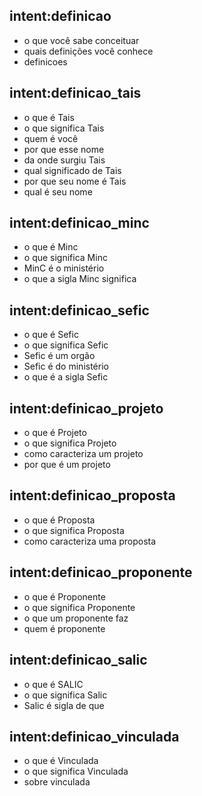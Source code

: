 <!-- Definições -->
## intent:definicao
- o que você sabe conceituar
- quais definições você conhece
- definicoes

## intent:definicao_tais
- o que é Tais
- o que significa Tais
- quem é você
- por que esse nome
- da onde surgiu Tais
- qual significado de Tais
- por que seu nome é Tais
- qual é seu nome

## intent:definicao_minc
- o que é Minc
- o que significa Minc
- MinC é o ministério
- o que a sigla Minc significa

## intent:definicao_sefic
- o que é Sefic
- o que significa Sefic
- Sefic é um orgão
- Sefic é do ministério
- o que é a sigla Sefic 

## intent:definicao_projeto
- o que é Projeto
- o que significa Projeto
- como caracteriza um projeto
- por que é um projeto

## intent:definicao_proposta
- o que é Proposta
- o que significa Proposta
- como caracteriza uma proposta

## intent:definicao_proponente
- o que é Proponente
- o que significa Proponente
- o que um proponente faz
- quem é proponente

## intent:definicao_salic
- o que é SALIC
- o que significa Salic
- Salic é sigla de que

## intent:definicao_vinculada
- o que é Vinculada
- o que significa Vinculada
- sobre vinculada